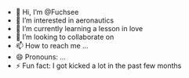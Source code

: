- 👋 Hi, I’m @Fuchsee
- 👀 I’m interested in aeronautics
- 🌱 I’m currently learning a lesson in love
- 💞️ I’m looking to collaborate on 
- 📫 How to reach me ...
- 😄 Pronouns: ...
- ⚡ Fun fact: I got kicked a lot in the past few months

<!---
Fuchsee/Fuchsee is a ✨ special ✨ repository because its `README.md` (this file) appears on your GitHub profile.
You can click the Preview link to take a look at your changes.
--->

